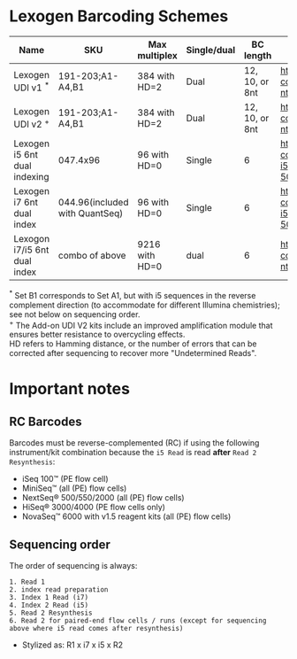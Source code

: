 # Lexogen Barcoding Schemes

|Name|SKU|Max multiplex|Single/dual|BC length|URL|
|---|---|---|---|---|---|
|Lexogen UDI v1 <sup>\*</sup>|191-203;A1-A4,B1|384 with HD=2|Dual|12, 10, or 8nt|https://www.lexogen.com/wp-content/uploads/2021/04/107UI264V0104_UDI-12-nt-Index-Sequences-for-Illumina_2021-03-26.xlsx|
|Lexogen UDI v2 <sup>\+</sup>|191-203;A1-A4,B1|384 with HD=2|Dual|12, 10, or 8nt|https://www.lexogen.com/wp-content/uploads/2021/04/107UI264V0104_UDI-12-nt-Index-Sequences-for-Illumina_2021-03-26.xlsx|
|Lexogen i5 6nt dual indexing|047.4x96|96 with HD=0|Single|6|https://www.lexogen.com/wp-content/uploads/2023/01/047UG109V0300_Lexogen-i5-6-nt-Dual-Indexing-Add-on-Kits-5001-5096_2023-01-03.pdf|
|Lexogen i7 6nt dual index|044.96(included with QuantSeq)|96 with HD=0|Single|6|https://www.lexogen.com/wp-content/uploads/2023/01/047UG109V0300_Lexogen-i5-6-nt-Dual-Indexing-Add-on-Kits-5001-5096_2023-01-03.pdf|
|Lexogon i7/i5 6nt dual index|combo of above|9216 with HD=0|dual|6|https://www.lexogen.com/wp-content/uploads/2021/04/107UI264V0104_UDI-12-nt-Index-Sequences-for-Illumina_2021-03-26.xlsx|

<sup>\*</sup> Set B1 corresponds to Set A1, but with i5 sequences in the reverse complement direction (to accommodate for different Illumina chemistries); see not below on sequencing order.\
<sup>\+</sup> The Add-on UDI V2 kits include an improved amplification module that ensures better resistance to overcycling effects.\
HD refers to Hamming distance, or the number of errors that can be corrected after sequencing to recover more "Undetermined Reads".


# Important notes

## RC Barcodes

Barcodes must be reverse-complemented (RC) if using the following instrument/kit combination because the `i5 Read` is read **after** `Read 2 Resynthesis`:
- iSeq 100™ (PE flow cell)
- MiniSeq™ (all (PE) flow cells)
- NextSeq® 500/550/2000 (all (PE) flow cells)
- HiSeq® 3000/4000 (PE flow cells only)
- NovaSeq™ 6000 with v1.5 reagent kits (all (PE) flow cells)

## Sequencing order

The order of sequencing is always: 
```
1. Read 1
2. index read preparation
3. Index 1 Read (i7)
4. Index 2 Read (i5)
5. Read 2 Resynthesis
6. Read 2 for paired-end flow cells / runs (except for sequencing above where i5 read comes after resynthesis)
```
- Stylized as: R1 x i7 x i5 x R2
